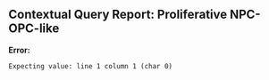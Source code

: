 ## Contextual Query Report: Proliferative NPC-OPC-like

**Error:**
```
Expecting value: line 1 column 1 (char 0)
```